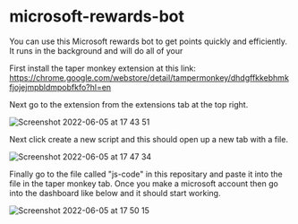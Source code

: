 # microsoft-rewards-bot
You can use this Microsoft rewards bot to get points quickly and efficiently. It runs in the background and will do all of your 

First install the taper monkey extension at this link: https://chrome.google.com/webstore/detail/tampermonkey/dhdgffkkebhmkfjojejmpbldmpobfkfo?hl=en

Next go to the extension from the extensions tab at the top right.

![Screenshot 2022-06-05 at 17 43 51](https://user-images.githubusercontent.com/70839471/172061135-f2d4d694-bb84-4b51-83c0-1801148304cb.png)

Next click create a new script and this should open up a new tab with a file. 

![Screenshot 2022-06-05 at 17 47 34](https://user-images.githubusercontent.com/70839471/172061271-e80a72c5-f86b-4321-a0f5-460f4567829d.png)

Finally go to the file called "js-code" in this repositary and paste it into the file in the taper monkey tab. Once you make a microsoft account then go into the dashboard like below and it should start working.

![Screenshot 2022-06-05 at 17 50 15](https://user-images.githubusercontent.com/70839471/172061357-b51b0e53-b95c-4a23-9c51-e2bf2157d23e.png)
